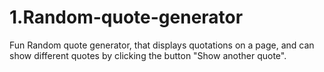 # 1.Random-quote-generator
 Fun Random quote generator, that  displays quotations on a page, and can show different quotes by clicking the button "Show another quote".
